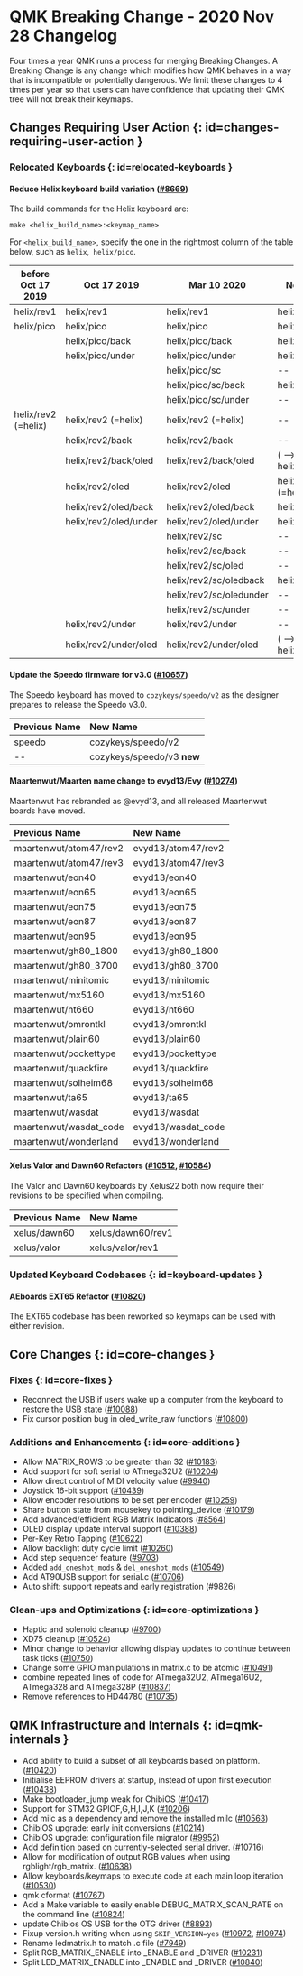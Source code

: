 # QMK Breaking Change - 2020 Nov 28 Changelog

Four times a year QMK runs a process for merging Breaking Changes. A Breaking Change is any change which modifies how QMK behaves in a way that is incompatible or potentially dangerous. We limit these changes to 4 times per year so that users can have confidence that updating their QMK tree will not break their keymaps.


## Changes Requiring User Action {: id=changes-requiring-user-action }

### Relocated Keyboards {: id=relocated-keyboards }

#### Reduce Helix keyboard build variation ([#8669](https://github.com/qmk/qmk_firmware/pull/8669))

The build commands for the Helix keyboard are:

```
make <helix_build_name>:<keymap_name>
```

For `<helix_build_name>`, specify the one in the rightmost column of the table below, such as `helix`,` helix/pico`.

| before Oct 17 2019   |  Oct 17 2019            | Mar 10 2020             | Nov 28 2020             |
| ---------------------|-------------------------|-------------------------| ------------------------|
| helix/rev1           | helix/rev1              | helix/rev1              | helix/rev1              |
| helix/pico           | helix/pico              | helix/pico              | helix/pico              |
|                      | helix/pico/back         | helix/pico/back         | helix/pico/back         |
|                      | helix/pico/under        | helix/pico/under        | helix/pico/under        |
|                      |                         | helix/pico/sc           | --                      |
|                      |                         | helix/pico/sc/back      | helix/pico/sc           |
|                      |                         | helix/pico/sc/under     | --                      |
| helix/rev2 (=helix)  | helix/rev2 (=helix)     | helix/rev2 (=helix)     | --                      |
|                      | helix/rev2/back         | helix/rev2/back         | --                      |
|                      | helix/rev2/back/oled    | helix/rev2/back/oled    | ( --> helix/rev2/back)  |
|                      | helix/rev2/oled         | helix/rev2/oled         | helix/rev2　(=helix)     |
|                      | helix/rev2/oled/back    | helix/rev2/oled/back    | helix/rev2/back         |
|                      | helix/rev2/oled/under   | helix/rev2/oled/under   | helix/rev2/under        |
|                      |                         | helix/rev2/sc           | --                      |
|                      |                         | helix/rev2/sc/back      | --                      |
|                      |                         | helix/rev2/sc/oled      | --                      |
|                      |                         | helix/rev2/sc/oledback  | helix/rev2/sc           |
|                      |                         | helix/rev2/sc/oledunder | --                      |
|                      |                         | helix/rev2/sc/under     | --                      |
|                      | helix/rev2/under        | helix/rev2/under        | --                      |
|                      | helix/rev2/under/oled   | helix/rev2/under/oled   | ( --> helix/rev2/under) |

#### Update the Speedo firmware for v3.0 ([#10657](https://github.com/qmk/qmk_firmware/pull/10657))

The Speedo keyboard has moved to `cozykeys/speedo/v2` as the designer prepares to release the Speedo v3.0.

| Previous Name | New Name                   |
| :------------ | :------------------------- |
| speedo        | cozykeys/speedo/v2         |
| --            | cozykeys/speedo/v3 **new** |

#### Maartenwut/Maarten name change to evyd13/Evy ([#10274](https://github.com/qmk/qmk_firmware/pull/10274))

Maartenwut has rebranded as @evyd13, and all released Maartenwut boards have moved.

| Previous Name          | New Name           |
| :--------------------- | :----------------- |
| maartenwut/atom47/rev2 | evyd13/atom47/rev2 |
| maartenwut/atom47/rev3 | evyd13/atom47/rev3 |
| maartenwut/eon40       | evyd13/eon40       |
| maartenwut/eon65       | evyd13/eon65       |
| maartenwut/eon75       | evyd13/eon75       |
| maartenwut/eon87       | evyd13/eon87       |
| maartenwut/eon95       | evyd13/eon95       |
| maartenwut/gh80_1800   | evyd13/gh80_1800   |
| maartenwut/gh80_3700   | evyd13/gh80_3700   |
| maartenwut/minitomic   | evyd13/minitomic   |
| maartenwut/mx5160      | evyd13/mx5160      |
| maartenwut/nt660       | evyd13/nt660       |
| maartenwut/omrontkl    | evyd13/omrontkl    |
| maartenwut/plain60     | evyd13/plain60     |
| maartenwut/pockettype  | evyd13/pockettype  |
| maartenwut/quackfire   | evyd13/quackfire   |
| maartenwut/solheim68   | evyd13/solheim68   |
| maartenwut/ta65        | evyd13/ta65        |
| maartenwut/wasdat      | evyd13/wasdat      |
| maartenwut/wasdat_code | evyd13/wasdat_code |
| maartenwut/wonderland  | evyd13/wonderland  |

#### Xelus Valor and Dawn60 Refactors ([#10512](https://github.com/qmk/qmk_firmware/pull/10512), [#10584](https://github.com/qmk/qmk_firmware/pull/10584))

The Valor and Dawn60 keyboards by Xelus22 both now require their revisions to be specified when compiling.

| Previous Name | New Name          |
| :------------ | :---------------- |
| xelus/dawn60  | xelus/dawn60/rev1 |
| xelus/valor   | xelus/valor/rev1  |


### Updated Keyboard Codebases {: id=keyboard-updates }

#### AEboards EXT65 Refactor ([#10820](https://github.com/qmk/qmk_firmware/pull/10820))

The EXT65 codebase has been reworked so keymaps can be used with either revision.


## Core Changes {: id=core-changes }

### Fixes {: id=core-fixes }

* Reconnect the USB if users wake up a computer from the keyboard to restore the USB state ([#10088](https://github.com/qmk/qmk_firmware/pull/10088))
* Fix cursor position bug in oled_write_raw functions ([#10800](https://github.com/qmk/qmk_firmware/pull/10800))

### Additions and Enhancements {: id=core-additions }

* Allow MATRIX_ROWS to be greater than 32 ([#10183](https://github.com/qmk/qmk_firmware/pull/10183))
* Add support for soft serial to ATmega32U2 ([#10204](https://github.com/qmk/qmk_firmware/pull/10204))
* Allow direct control of MIDI velocity value ([#9940](https://github.com/qmk/qmk_firmware/pull/9940))
* Joystick 16-bit support ([#10439](https://github.com/qmk/qmk_firmware/pull/10439))
* Allow encoder resolutions to be set per encoder ([#10259](https://github.com/qmk/qmk_firmware/pull/10259))
* Share button state from mousekey to pointing_device ([#10179](https://github.com/qmk/qmk_firmware/pull/10179))
* Add advanced/efficient RGB Matrix Indicators ([#8564](https://github.com/qmk/qmk_firmware/pull/8564))
* OLED display update interval support ([#10388](https://github.com/qmk/qmk_firmware/pull/10388))
* Per-Key Retro Tapping ([#10622](https://github.com/qmk/qmk_firmware/pull/10622))
* Allow backlight duty cycle limit ([#10260](https://github.com/qmk/qmk_firmware/pull/10260))
* Add step sequencer feature ([#9703](https://github.com/qmk/qmk_firmware/pull/9703))
* Added `add_oneshot_mods` & `del_oneshot_mods` ([#10549](https://github.com/qmk/qmk_firmware/pull/10549))
* Add AT90USB support for serial.c ([#10706](https://github.com/qmk/qmk_firmware/pull/10706))
* Auto shift: support repeats and early registration (#9826)

### Clean-ups and Optimizations {: id=core-optimizations }

* Haptic and solenoid cleanup ([#9700](https://github.com/qmk/qmk_firmware/pull/9700))
* XD75 cleanup ([#10524](https://github.com/qmk/qmk_firmware/pull/10524))
* Minor change to behavior allowing display updates to continue between task ticks ([#10750](https://github.com/qmk/qmk_firmware/pull/10750))
* Change some GPIO manipulations in matrix.c to be atomic ([#10491](https://github.com/qmk/qmk_firmware/pull/10491))
* combine repeated lines of code for ATmega32U2, ATmega16U2, ATmega328 and ATmega328P ([#10837](https://github.com/qmk/qmk_firmware/pull/10837))
* Remove references to HD44780 ([#10735](https://github.com/qmk/qmk_firmware/pull/10735))


## QMK Infrastructure and Internals {: id=qmk-internals }

* Add ability to build a subset of all keyboards based on platform. ([#10420](https://github.com/qmk/qmk_firmware/pull/10420))
* Initialise EEPROM drivers at startup, instead of upon first execution ([#10438](https://github.com/qmk/qmk_firmware/pull/10438))
* Make bootloader_jump weak for ChibiOS ([#10417](https://github.com/qmk/qmk_firmware/pull/10417))
* Support for STM32 GPIOF,G,H,I,J,K ([#10206](https://github.com/qmk/qmk_firmware/pull/10206))
* Add milc as a dependency and remove the installed milc ([#10563](https://github.com/qmk/qmk_firmware/pull/10563))
* ChibiOS upgrade: early init conversions ([#10214](https://github.com/qmk/qmk_firmware/pull/10214))
* ChibiOS upgrade: configuration file migrator ([#9952](https://github.com/qmk/qmk_firmware/pull/9952))
* Add definition based on currently-selected serial driver. ([#10716](https://github.com/qmk/qmk_firmware/pull/10716))
* Allow for modification of output RGB values when using rgblight/rgb_matrix. ([#10638](https://github.com/qmk/qmk_firmware/pull/10638))
* Allow keyboards/keymaps to execute code at each main loop iteration ([#10530](https://github.com/qmk/qmk_firmware/pull/10530))
* qmk cformat ([#10767](https://github.com/qmk/qmk_firmware/pull/10767))
* Add a Make variable to easily enable DEBUG_MATRIX_SCAN_RATE on the command line ([#10824](https://github.com/qmk/qmk_firmware/pull/10824))
* update Chibios OS USB for the OTG driver ([#8893](https://github.com/qmk/qmk_firmware/pull/8893))
* Fixup version.h writing when using `SKIP_VERSION=yes` ([#10972](https://github.com/qmk/qmk_firmware/pull/10972), [#10974](https://github.com/qmk/qmk_firmware/pull/10974))
* Rename ledmatrix.h to match .c file ([#7949](https://github.com/qmk/qmk_firmware/pull/7949))
* Split RGB_MATRIX_ENABLE into _ENABLE and _DRIVER ([#10231](https://github.com/qmk/qmk_firmware/pull/10231))
* Split LED_MATRIX_ENABLE into _ENABLE and _DRIVER ([#10840](https://github.com/qmk/qmk_firmware/pull/10840))
